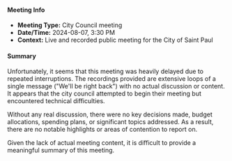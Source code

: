 ---
---

#### Meeting Info
- **Meeting Type:** City Council meeting
- **Date/Time:** 2024-08-07, 3:30 PM
- **Context:** Live and recorded public meeting for the City of Saint Paul

#### Summary
Unfortunately, it seems that this meeting was heavily delayed due to repeated interruptions. The recordings provided are extensive loops of a single message ("We'll be right back") with no actual discussion or content. It appears that the city council attempted to begin their meeting but encountered technical difficulties.

Without any real discussion, there were no key decisions made, budget allocations, spending plans, or significant topics addressed. As a result, there are no notable highlights or areas of contention to report on.

Given the lack of actual meeting content, it is difficult to provide a meaningful summary of this meeting.

